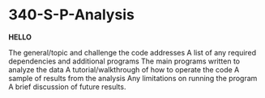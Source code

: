 # 340-S-P-Analysis

**HELLO**

The general/topic and challenge the code addresses
A list of any required dependencies and additional programs
The main programs written to analyze the data
A tutorial/walkthrough of how to operate the code
A sample of results from the analysis
Any limitations on running the program
A brief discussion of future results.